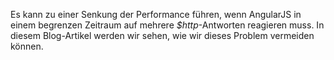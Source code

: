 Es kann zu einer Senkung der Performance führen, wenn AngularJS in einem begrenzen Zeitraum auf mehrere _$http_-Antworten reagieren muss. In diesem Blog-Artikel werden wir sehen, wie wir dieses Problem vermeiden können.

